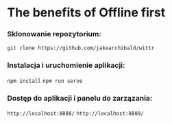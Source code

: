 # The benefits of Offline first
### Sklonowanie repozytorium:

`git clone https://github.com/jakearchibald/wittr`

### Instalacja i uruchomienie aplikacji:

`npm install`
`npm run serve`

### Dostęp do aplikacji i panelu do zarzązania:

`http://localhost:8888/`
`http://localhost:8889/`
